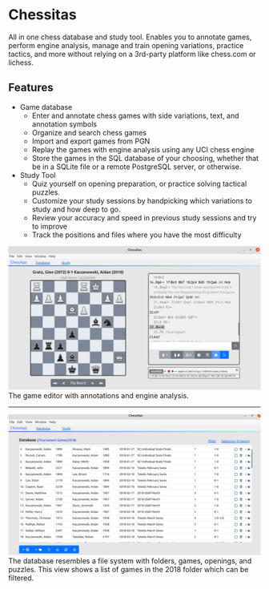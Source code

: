 # Chessitas

All in one chess database and study tool. Enables you to annotate games, perform engine analysis, manage and train opening variations,
practice tactics, and more without relying on a 3rd-party platform like chess.com or lichess.

## Features
- Game database
  - Enter and annotate chess games with side variations, text, and annotation symbols
  - Organize and search chess games
  - Import and export games from PGN
  - Replay the games with engine analysis using any UCI chess engine
  - Store the games in the SQL database of your choosing, whether that be in a SQLite file or a remote PostgreSQL server, or otherwise.
- Study Tool
  - Quiz yourself on opening preparation, or practice solving tactical puzzles.
  - Customize your study sessions by handpicking which variations to study and how deep to go.
  - Review your accuracy and speed in previous study sessions and try to improve
  - Track the positions and files where you have the most difficulty

![](doc/game_editor.png)
The game editor with annotations and engine analysis.

<hr />

![](doc/database.png)
The database resembles a file system with folders, games, openings, and puzzles. This view shows a list of games in the 2018 folder which can be filtered.
